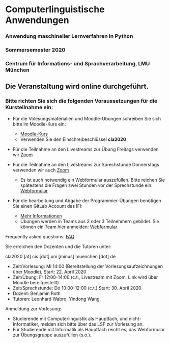 # Computerlinguistische Anwendungen
### Anwendung maschineller Lernverfahren in Python
### Sommersemester 2020
### Centrum für Informations- und Sprachverarbeitung, LMU München

## Die Veranstaltung wird online durchgeführt.
### Bitte richten Sie sich die folgenden Voraussetzungen für die Kursteilnahme ein:
- Für die Volesungsmaterialien und Moodle-Übungen schreiben Sie sich bitte im Moodle-Kurs ein:
  - [Moodle-Kurs](https://moodle.lmu.de/course/view.php?id=7756)
  - Verwenden Sie den Einschreibeschlüssel **cla2020**
- Für die Teilnahme an den Livestreams zur Übung Freitags verwenden wir [Zoom](https://lmu-munich.zoom.us/)
- Für die Teilnahme an den Livestreams zur Sprechstunde Donnerstags verwenden wir auch [Zoom](https://lmu-munich.zoom.us/)
  - Es ist auch notwendig ein Webformular auszufüllen. Bitte reichen Sie spätestens die Fragen zwei Stunden vor der Sprechstunde ein: [Webformular](https://docs.google.com/forms/d/e/1FAIpQLScPGLfEU67chJU8Koazov6GT2ZF95lPKKa72ggII0_ripC0mQ/viewform?usp=sf_link)

- Für die bearbeitung und Abgabe der Programmier-Übungen benötigen Sie einen GitLab Account des IFI: 
  - [Mehr Informationen](https://www.rz.ifi.lmu.de/infos/gitlab_de.html)
  - Übungen werden in Teams aus 2 oder 3 Teilnehmern gebildet. Sie können ein Team hier anmelden: [Webformular](https://docs.google.com/forms/d/e/1FAIpQLSeruhcBY-yY3ixE2NKpUlrVG17RLpkv8UvQVhXdgTgo3ET4ww/viewform?usp=sf_link)

Frequently asked questions: [FAQ](faq.md)

Sie erreichen den Dozenten und die Tutoren unter:

cla2020 [at] cis [dot] uni [minus] muenchen [dot] de

 - Zeit/Vorlesung: Mi 14:00 (Bereitstellung der Vorlesungsaufzeichnungen über Moodle), Start: 22. April 2020
 - Zeit/Übung: Fr 12:00-14:00 (c.t., Livestream mit Zoom, Link wird über Moodle bereitgestellt)
 - Zeit/Sprechstunde: Do 10:00-12:00 (c.t.) Start: 30. April 2020
 - Dozent: Benjamin Roth
 - Tutoren: Leonhard Wabro, Yindong Wang 

 Anmeldung zur Vorlesung:
 - Studierende mit Computerlinguistik als Hauptfach, und nicht-Informatiker, melden sich bitte über das LSF zur Vorlesung an.
 - Für Studierende mit Informatik als Hauptfach reicht es, das Webformular zur Übungsgruppe auszufüllen (s.o.).
 

